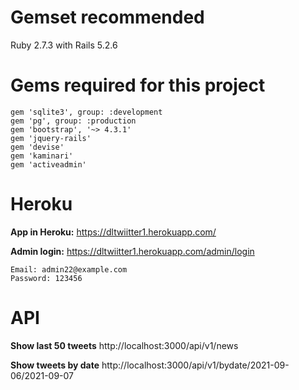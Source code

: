 # **Gemset recommended**
Ruby 2.7.3 with Rails 5.2.6

# **Gems required for this project**
```
gem 'sqlite3', group: :development
gem 'pg', group: :production
gem 'bootstrap', '~> 4.3.1'
gem 'jquery-rails' 
gem 'devise'
gem 'kaminari'
gem 'activeadmin'
```
# Heroku
**App in Heroku:** https://dltwiitter1.herokuapp.com/

**Admin login:** https://dltwiitter1.herokuapp.com/admin/login
```
Email: admin22@example.com
Password: 123456
```

# API
**Show last 50 tweets**
http://localhost:3000/api/v1/news

**Show tweets by date**
http://localhost:3000/api/v1/bydate/2021-09-06/2021-09-07
